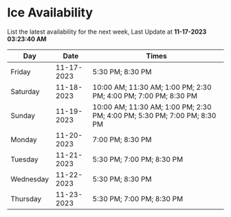 # Ice Availability

List the latest availability for the next week, Last Update at **11-17-2023 03:23:40 AM**

| Day         | Date        | Times       |
| ----------- | ----------- | ----------- |
|Friday|11-17-2023|5:30 PM; 8:30 PM|
|Saturday|11-18-2023|10:00 AM; 11:30 AM; 1:00 PM; 2:30 PM; 4:00 PM; 7:00 PM; 8:30 PM|
|Sunday|11-19-2023|10:00 AM; 11:30 AM; 1:00 PM; 2:30 PM; 4:00 PM; 5:30 PM; 7:00 PM; 8:30 PM|
|Monday|11-20-2023|7:00 PM; 8:30 PM|
|Tuesday|11-21-2023|5:30 PM; 7:00 PM; 8:30 PM|
|Wednesday|11-22-2023|5:30 PM; 8:30 PM|
|Thursday|11-23-2023|5:30 PM; 7:00 PM; 8:30 PM|
